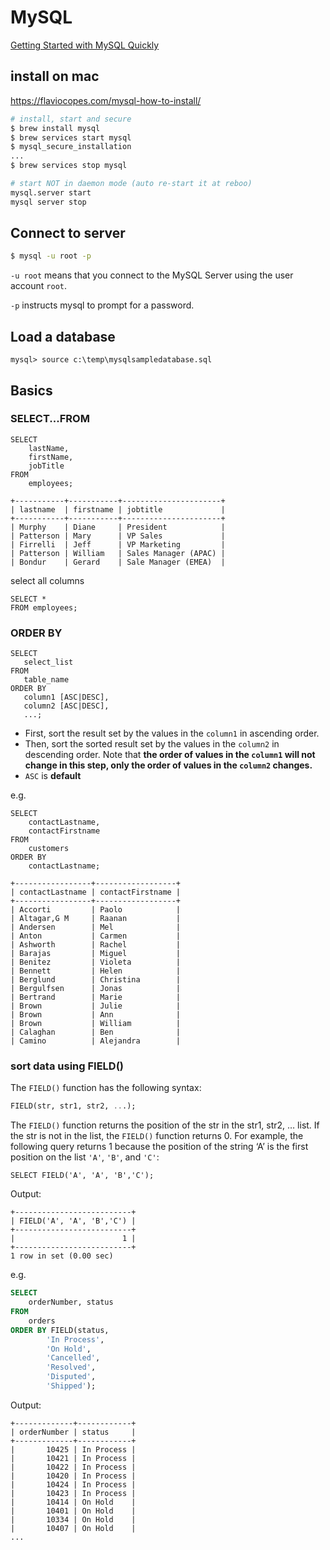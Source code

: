 # MySQL

[Getting Started with MySQL Quickly](https://www.mysqltutorial.org/getting-started-with-mysql/)

## install on mac

https://flaviocopes.com/mysql-how-to-install/

```sh
# install, start and secure
$ brew install mysql
$ brew services start mysql
$ mysql_secure_installation
...
$ brew services stop mysql

# start NOT in daemon mode (auto re-start it at reboo)
mysql.server start
mysql server stop
```



## Connect to server

```sh
$ mysql -u root -p
```

`-u root` means that you connect to the MySQL Server using the user account `root`.

`-p` instructs mysql to prompt for a password.



## Load a database

```
mysql> source c:\temp\mysqlsampledatabase.sql
```



## Basics

### SELECT...FROM

```mysql
SELECT 
    lastName, 
    firstName, 
    jobTitle
FROM
    employees;
```

```
+-----------+-----------+----------------------+
| lastname  | firstname | jobtitle             |
+-----------+-----------+----------------------+
| Murphy    | Diane     | President            |
| Patterson | Mary      | VP Sales             |
| Firrelli  | Jeff      | VP Marketing         |
| Patterson | William   | Sales Manager (APAC) |
| Bondur    | Gerard    | Sale Manager (EMEA)  |
```



select all columns

```
SELECT * 
FROM employees;
```



### ORDER BY

```mysql
SELECT 
   select_list
FROM 
   table_name
ORDER BY 
   column1 [ASC|DESC], 
   column2 [ASC|DESC],
   ...;
```

- First, sort the result set by the values in the `column1` in ascending order.
- Then, sort the sorted result set by the values in the `column2` in descending order. Note that **the order of values in the `column1` will not change in this step, only the order of values in the `column2` changes.**
- `ASC` is **default**

e.g.

```mysql
SELECT
	contactLastname,
	contactFirstname
FROM
	customers
ORDER BY
	contactLastname;
```

```
+-----------------+------------------+
| contactLastname | contactFirstname |
+-----------------+------------------+
| Accorti         | Paolo            |
| Altagar,G M     | Raanan           |
| Andersen        | Mel              |
| Anton           | Carmen           |
| Ashworth        | Rachel           |
| Barajas         | Miguel           |
| Benitez         | Violeta          |
| Bennett         | Helen            |
| Berglund        | Christina        |
| Bergulfsen      | Jonas            |
| Bertrand        | Marie            |
| Brown           | Julie            |
| Brown           | Ann              |
| Brown           | William          |
| Calaghan        | Ben              |
| Camino          | Alejandra        |
```



### sort data using FIELD()

The `FIELD()` function has the following syntax:

```sql
FIELD(str, str1, str2, ...);
```

The `FIELD()` function returns the position of the str in the str1, str2, … list. If the str is not in the list, the `FIELD()` function returns 0. For example, the following query returns 1 because the position of the string ‘A’ is the first position on the list `'A'`, `'B'`, and `'C'`:

```mysql
SELECT FIELD('A', 'A', 'B','C');
```

Output:

```
+--------------------------+
| FIELD('A', 'A', 'B','C') |
+--------------------------+
|                        1 |
+--------------------------+
1 row in set (0.00 sec)
```

e.g.

```sql
SELECT 
    orderNumber, status
FROM
    orders
ORDER BY FIELD(status,
        'In Process',
        'On Hold',
        'Cancelled',
        'Resolved',
        'Disputed',
        'Shipped');
```

Output:

```
+-------------+------------+
| orderNumber | status     |
+-------------+------------+
|       10425 | In Process |
|       10421 | In Process |
|       10422 | In Process |
|       10420 | In Process |
|       10424 | In Process |
|       10423 | In Process |
|       10414 | On Hold    |
|       10401 | On Hold    |
|       10334 | On Hold    |
|       10407 | On Hold    |
...
```

